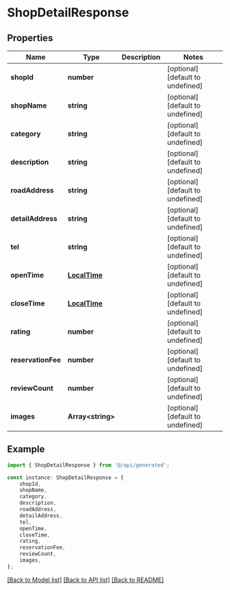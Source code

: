 # ShopDetailResponse


## Properties

Name | Type | Description | Notes
------------ | ------------- | ------------- | -------------
**shopId** | **number** |  | [optional] [default to undefined]
**shopName** | **string** |  | [optional] [default to undefined]
**category** | **string** |  | [optional] [default to undefined]
**description** | **string** |  | [optional] [default to undefined]
**roadAddress** | **string** |  | [optional] [default to undefined]
**detailAddress** | **string** |  | [optional] [default to undefined]
**tel** | **string** |  | [optional] [default to undefined]
**openTime** | [**LocalTime**](LocalTime.md) |  | [optional] [default to undefined]
**closeTime** | [**LocalTime**](LocalTime.md) |  | [optional] [default to undefined]
**rating** | **number** |  | [optional] [default to undefined]
**reservationFee** | **number** |  | [optional] [default to undefined]
**reviewCount** | **number** |  | [optional] [default to undefined]
**images** | **Array&lt;string&gt;** |  | [optional] [default to undefined]

## Example

```typescript
import { ShopDetailResponse } from '@/api/generated';

const instance: ShopDetailResponse = {
    shopId,
    shopName,
    category,
    description,
    roadAddress,
    detailAddress,
    tel,
    openTime,
    closeTime,
    rating,
    reservationFee,
    reviewCount,
    images,
};
```

[[Back to Model list]](../README.md#documentation-for-models) [[Back to API list]](../README.md#documentation-for-api-endpoints) [[Back to README]](../README.md)
